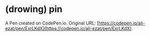 # (drowing)  pin

A Pen created on CodePen.io. Original URL: [https://codepen.io/ali-ezat/pen/ExrLKdX](https://codepen.io/ali-ezat/pen/ExrLKdX).

